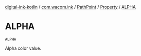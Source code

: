 [digital-ink-kotlin](../../../index.md) / [com.wacom.ink](../../index.md) / [PathPoint](../index.md) / [Property](index.md) / [ALPHA](./-a-l-p-h-a.md)

# ALPHA

`ALPHA`

Alpha color value.

